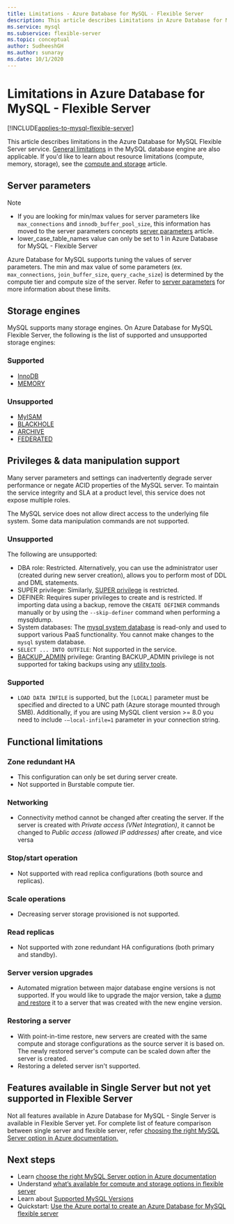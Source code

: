 ```yaml
---
title: Limitations - Azure Database for MySQL - Flexible Server
description: This article describes Limitations in Azure Database for MySQL - Flexible Server, such as number of connection and storage engine options.
ms.service: mysql
ms.subservice: flexible-server
ms.topic: conceptual
author: SudheeshGH
ms.author: sunaray
ms.date: 10/1/2020
---
```


# Limitations in Azure Database for MySQL - Flexible Server

[!INCLUDE[applies-to-mysql-flexible-server](../includes/applies-to-mysql-flexible-server.md)]

This article describes limitations in the Azure Database for MySQL Flexible Server service. [General limitations](https://dev.mysql.com/doc/mysql-reslimits-excerpt/5.7/en/limits.html) in the MySQL database engine are also applicable. If you'd like to learn about resource limitations (compute, memory, storage), see the [compute and storage](concepts-compute-storage.md) article.

## Server parameters

> [!NOTE]
> * If you are looking for min/max values for server parameters like `max_connections` and `innodb_buffer_pool_size`, this information has moved to the server parameters concepts [server parameters](./concepts-server-parameters.md) article.
> * lower_case_table_names value can only be set to 1 in Azure Database for MySQL - Flexible Server

Azure Database for MySQL supports tuning the values of server parameters. The min and max value of some parameters (ex. `max_connections`, `join_buffer_size`, `query_cache_size`) is determined by the compute tier and compute size of the server. Refer to [server parameters](./concepts-server-parameters.md) for more information about these limits.

## Storage engines

MySQL supports many storage engines. On Azure Database for MySQL Flexible Server, the following is the list of supported and unsupported storage engines:

### Supported
- [InnoDB](https://dev.mysql.com/doc/refman/5.7/en/innodb-introduction.html)
- [MEMORY](https://dev.mysql.com/doc/refman/5.7/en/memory-storage-engine.html)

### Unsupported
- [MyISAM](https://dev.mysql.com/doc/refman/5.7/en/myisam-storage-engine.html)
- [BLACKHOLE](https://dev.mysql.com/doc/refman/5.7/en/blackhole-storage-engine.html)
- [ARCHIVE](https://dev.mysql.com/doc/refman/5.7/en/archive-storage-engine.html)
- [FEDERATED](https://dev.mysql.com/doc/refman/5.7/en/federated-storage-engine.html)

## Privileges & data manipulation support

Many server parameters and settings can inadvertently degrade server performance or negate ACID properties of the MySQL server. To maintain the service integrity and SLA at a product level, this service does not expose multiple roles.

The MySQL service does not allow direct access to the underlying file system. Some data manipulation commands are not supported.

### Unsupported

The following are unsupported:
- DBA role: Restricted. Alternatively, you can use the administrator user (created during new server creation), allows you to perform most of DDL and DML statements.
- SUPER privilege: Similarly, [SUPER privilege](https://dev.mysql.com/doc/refman/5.7/en/privileges-provided.html#priv_super) is restricted.
- DEFINER: Requires super privileges to create and is restricted. If importing data using a backup, remove the `CREATE DEFINER` commands manually or by using the `--skip-definer` command when performing a mysqldump.
- System databases: The [mysql system database](https://dev.mysql.com/doc/refman/5.7/en/system-schema.html) is read-only and used to support various PaaS functionality. You cannot make changes to the `mysql` system database.
- `SELECT ... INTO OUTFILE`: Not supported in the service.
- [BACKUP_ADMIN](https://dev.mysql.com/doc/refman/8.0/en/privileges-provided.html#priv_backup-admin) privilege: Granting BACKUP_ADMIN privilege is not supported for taking backups using any [utility tools](../how-to-decide-on-right-migration-tools.md).

### Supported
- `LOAD DATA INFILE` is supported, but the `[LOCAL]` parameter must be specified and directed to a UNC path (Azure storage mounted through SMB). Additionally, if you are using MySQL client version >= 8.0 you need to include `-–local-infile=1` parameter in your connection string.

## Functional limitations

### Zone redundant HA
- This configuration can only be set during server create.
- Not supported in Burstable compute tier.

### Networking
- Connectivity method cannot be changed after creating the server. If the server is created with *Private access (VNet Integration)*, it cannot be changed to *Public access (allowed IP addresses)* after create, and vice versa

### Stop/start operation
- Not supported with read replica configurations (both source and replicas).

### Scale operations
- Decreasing server storage provisioned is not supported.

### Read replicas
- Not supported with zone redundant HA configurations (both primary and standby).

### Server version upgrades
- Automated migration between major database engine versions is not supported. If you would like to upgrade the major version, take a [dump and restore](../concepts-migrate-dump-restore.md) it to a server that was created with the new engine version.

### Restoring a server
- With point-in-time restore, new servers are created with the same compute and storage configurations as the source server it is based on. The newly restored server's compute can be scaled down after the server is created.
- Restoring a deleted server isn't supported.

## Features available in Single Server but not yet supported in Flexible Server
Not all features available in Azure Database for MySQL - Single Server is available in Flexible Server yet. For complete list of feature comparison between single server and flexible server, refer [choosing the right MySQL Server option in Azure documentation.](../select-right-deployment-type.md#comparing-the-mysql-deployment-options-in-azure)

## Next steps

- Learn [choose the right MySQL Server option in Azure documentation](../select-right-deployment-type.md)
- Understand [what’s available for compute and storage options in flexible server](concepts-compute-storage.md)
- Learn about [Supported MySQL Versions](concepts-supported-versions.md)
- Quickstart: [Use the Azure portal to create an Azure Database for MySQL flexible server](quickstart-create-server-portal.md)
